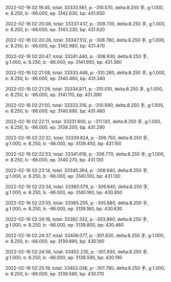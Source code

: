 2022-02-16 02:19:45, total: 33333.561, p: -310.570, delta:8.250 手, g:1.000, e: 8.250, b: -66.000, ep: 3142.630, bp: 431.650

2022-02-16 02:20:06, total: 33337.437, p: -309.730, delta:8.250 手, g:1.000, e: 8.250, b: -66.000, ep: 3143.230, bp: 431.620

2022-02-16 02:20:26, total: 33347.512, p: -308.780, delta:8.250 手, g:1.000, e: 8.250, b: -66.000, ep: 3142.980, bp: 431.470

2022-02-16 02:20:47, total: 33341.440, p: -308.930, delta:8.250 手, g:1.000, e: 8.250, b: -66.000, ep: 3141.950, bp: 431.360

2022-02-16 02:21:08, total: 33333.448, p: -310.260, delta:8.250 手, g:1.000, e: 8.250, b: -66.000, ep: 3140.460, bp: 431.340

2022-02-16 02:21:29, total: 33334.871, p: -310.010, delta:8.250 手, g:1.000, e: 8.250, b: -66.000, ep: 3141.110, bp: 431.390

2022-02-16 02:21:50, total: 33333.316, p: -310.990, delta:8.250 手, g:1.000, e: 8.250, b: -66.000, ep: 3140.690, bp: 431.460

2022-02-16 02:22:11, total: 33331.600, p: -311.120, delta:8.250 手, g:1.000, e: 8.250, b: -66.000, ep: 3139.200, bp: 431.290

2022-02-16 02:22:32, total: 33339.824, p: -309.750, delta:8.250 手, g:1.000, e: 8.250, b: -66.000, ep: 3139.450, bp: 431.150

2022-02-16 02:22:53, total: 33341.616, p: -308.770, delta:8.250 手, g:1.000, e: 8.250, b: -66.000, ep: 3140.270, bp: 431.130

2022-02-16 02:23:14, total: 33345.364, p: -308.940, delta:8.250 手, g:1.000, e: 8.250, b: -66.000, ep: 3140.100, bp: 431.130

2022-02-16 02:23:34, total: 33360.579, p: -306.640, delta:8.250 手, g:1.000, e: 8.250, b: -66.000, ep: 3140.160, bp: 430.850

2022-02-16 02:23:55, total: 33365.205, p: -305.880, delta:8.250 手, g:1.000, e: 8.250, b: -66.000, ep: 3139.160, bp: 430.630

2022-02-16 02:24:16, total: 33382.332, p: -303.880, delta:8.250 手, g:1.000, e: 8.250, b: -66.000, ep: 3139.800, bp: 430.460

2022-02-16 02:24:37, total: 33406.077, p: -301.630, delta:8.250 手, g:1.000, e: 8.250, b: -66.000, ep: 3139.890, bp: 430.190

2022-02-16 02:24:58, total: 33402.235, p: -301.930, delta:8.250 手, g:1.000, e: 8.250, b: -66.000, ep: 3139.590, bp: 430.190

2022-02-16 02:25:19, total: 33402.036, p: -301.780, delta:8.250 手, g:1.000, e: 8.250, b: -66.000, ep: 3139.580, bp: 430.170